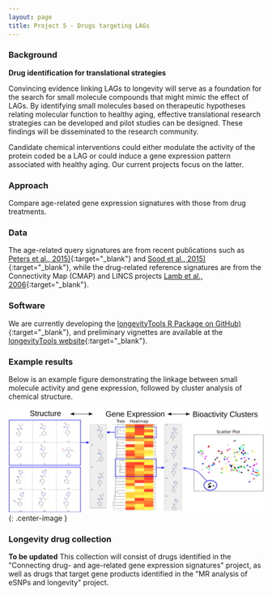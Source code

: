 ```yaml
---
layout: page
title: Project 5 - Drugs targeting LAGs
---
```



### Background

**Drug identification for translational strategies**

Convincing evidence linking LAGs to longevity will serve as a foundation for the search for small molecule compounds that might mimic the effect of LAGs. By identifying small molecules based on therapeutic hypotheses relating molecular function to healthy aging, effective translational research strategies can be developed and pilot studies can be designed. These findings will be disseminated to the research community.

Candidate chemical interventions could either modulate the activity of the protein coded be a LAG or could induce a gene expression pattern associated with healthy aging. Our current projects focus on the latter.

### Approach

Compare age-related gene expression signatures with those from drug treatments. 

### Data

The age-related query signatures are from recent publications such as [Peters et al., 2015)](http://www.ncbi.nlm.nih.gov/pubmed/26490707){:target="_blank"} and  [Sood et al., 2015)](http://www.ncbi.nlm.nih.gov/pubmed/26343147){:target="_blank"}, while the drug-related reference signatures are from the Connectivity Map (CMAP) and LINCS projects [Lamb et al., 2006](http://www.ncbi.nlm.nih.gov/pubmed/17008526){:target="_blank"}.

### Software

We are currently developing the [longevityTools R Package on GitHub)](https://github.com/tgirke/longevityTools){:target="_blank"}, and preliminary vignettes are available at the [longevityTools website](http://girke.bioinformatics.ucr.edu/longevityTools/mydoc/home.html){:target="_blank"}.

### Example results

Below is an example figure demonstrating the linkage between small molecule activity and gene expression, followed by cluster analysis of chemical structure. 

![Cluster Image](/public/images/cluster_image.svg){: .center-image }

### Longevity drug collection

**To be updated**
This collection will consist of drugs identified in the "Connecting drug- and age-related gene expression signatures" project, as well as drugs that target gene products identified in the "MR analysis of eSNPs and longevity" project. 





